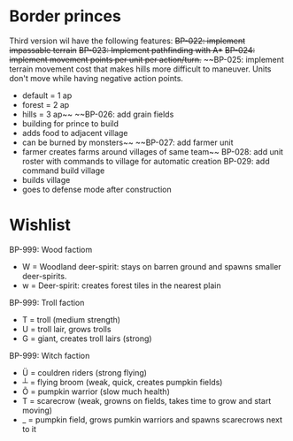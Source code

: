 # Border princes
Third version wil have the following features:
~~BP-022: implement impassable terrain~~
~~BP-023: Implement pathfinding with A*~~
~~BP-024: implement movement points per unit per action/turn.~~
~~BP-025: implement terrain movement cost that makes hills more difficult to maneuver.  Units don't move while having negative action points.
- default = 1 ap
- forest = 2 ap
- hills = 3 ap~~
~~BP-026: add grain fields
- building for prince to build
- adds food to adjacent village
- can be burned by monsters~~
~~BP-027: add farmer unit
- farmer creates farms around villages of same team~~
BP-028: add unit roster with commands to village for automatic creation
BP-029: add command build village
- builds village
- goes to defense mode after construction

# Wishlist
BP-999: Wood factiom
- W = Woodland deer-spirit: stays on barren ground and spawns smaller deer-spirits.
- w = Deer-spirit: creates forest tiles in the nearest plain

BP-999: Troll faction
- T = troll (medium strength)
- U = troll lair, grows trolls
- G = giant, creates troll lairs (strong)

BP-999: Witch faction
- Ü = couldren riders (strong flying)
- ┴ = flying broom (weak, quick, creates pumpkin fields)
- Õ = pumpkin warrior (slow much health)
- T = scarecrow (weak, growns on fields, takes time to grow and start moving)
- _ = pumpkin field, grows pumkin warriors and spawns scarecrows next to it